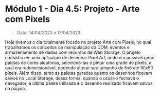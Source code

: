 # Módulo 1 - Dia 4.5: Projeto - Arte com Pixels

> Data: 14/04/2023 e 17/04/2023

Hoje tivemos o dia totalmente focado no projeto Arte com Pixels, no qual trabalhamos os conceitos de manipulação do DOM, eventos e armazenamento de dados com recursos de Web Storage. O projeto consistiu em uma aplicação de desenhar Pixel Art, onde era possível gerar paletas de cores aleatórias, selecioná-las e pintar uma grade de pixels, a qual era redimensionável, podendo alterar seu tamanho de 5x5 até 50x50 pixels. Além disso, tanto as paletas geradas quanto os desenhos ficavam salvos no Local Storage, dessa forma, quando o usuário fechava o navegador, a última paleta utilizada e o desenho realizado ficavam salvos na página.